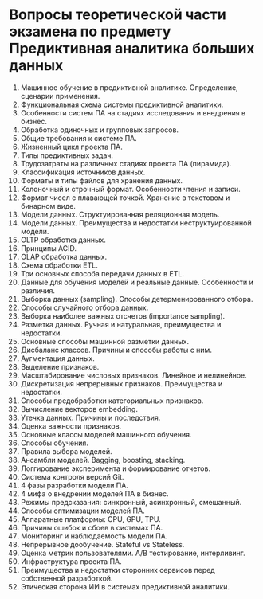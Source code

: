 # Вопросы теоретической части экзамена по предмету Предиктивная аналитика больших данных

1. Машинное обучение в предиктивной аналитике. Определение, сценарии применения. 
2. Функциональная схема системы предиктивной аналитики. 
3. Особенности систем ПА на стадиях исследования и внедрения в бизнес. 
4. Обработка одиночных и групповых запросов. 
5. Общие требования к системе ПА. 
6. Жизненный цикл проекта ПА. 
7. Типы предиктивных задач. 
8. Трудозатраты на различных стадиях проекта ПА (пирамида).
9. Классификация источников данных. 
10. Форматы и типы файлов для хранения данных. 
11. Колоночный и строчный формат. Особенности чтения и записи. 
12. Формат чисел с плавающей точкой. Хранение в текстовом и бинарном виде. 
13. Модели данных. Структуированная реляционная модель. 
14. Модели данных. Преимущества и недостатки неструктуированной модели. 
15. OLTP обработка данных. 
16. Принципы ACID.
17. OLAP обработка данных.
18. Схема обработки ETL.
19. Три основных способа передачи данных в ETL.
20. Данные для обучения моделей и реальные данные. Особенности и различия. 
21. Выборка данных (sampling). Способы детерменированного отбора. 
22. Способы случайного отбора данных. 
23. Выборка наиболее важных отсчетов (importance sampling).
24. Разметка данных. Ручная и натуральная, преимущества и недостатки.
25. Основные способы машинной разметки данных. 
26. Дисбаланс классов. Причины и способы работы с ним. 
27. Аугментация данных. 
28. Выделение признаков. 
29. Масштабирование числовых признаков. Линейное и нелинейное. 
30. Дискретизация непрерывных признаков. Преимущества и недостатки. 
31. Способы предобработки категориальных признаков. 
32. Вычисление векторов embedding.
33. Утечка данных. Причины и последствия.
34. Оценка важности признаков. 
35. Основные классы моделей машинного обучения. 
36. Способы обучения. 
37. Правила выбора моделей. 
38. Ансамбли моделей. Bagging, boosting, stacking.
39. Логгирование эксперимента и формирование отчетов.
40. Система контроля версий Git.
41. 4 фазы разработки модели ПА.
42. 4 мифа о внедрении моделей ПА в бизнес. 
43. Режимы предсказания: синхронный, асинхронный, смешанный. 
44. Способы оптимизации моделей ПА. 
45. Аппаратные платформы: CPU, GPU, TPU. 
46. Причины ошибок и сбоев в системах ПА.
47. Мониторинг и наблюдаемость модели ПА.
48. Непрерывное дообучение. Stateful vs Stateless.
49. Оценка метрик пользователями. A/B тестирование, интерливинг.
50. Инфраструктура проекта ПА. 
51. Преимущества и недостатки сторонних сервисов перед собственной разработкой. 
52. Этическая сторона ИИ в системах предиктивной аналитики. 
